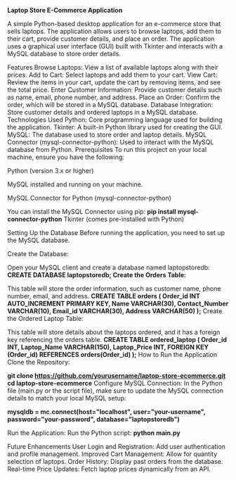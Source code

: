 **Laptop Store E-Commerce Application**

A simple Python-based desktop application for an e-commerce store that sells laptops. The application allows users to browse laptops, add them to their cart, provide customer details, and place an order. The application uses a graphical user interface (GUI) built with Tkinter and interacts with a MySQL database to store order details.

Features
Browse Laptops: View a list of available laptops along with their prices.
Add to Cart: Select laptops and add them to your cart.
View Cart: Review the items in your cart, update the cart by removing items, and see the total price.
Enter Customer Information: Provide customer details such as name, email, phone number, and address.
Place an Order: Confirm the order, which will be stored in a MySQL database.
Database Integration: Store customer details and ordered laptops in a MySQL database.
Technologies Used
Python: Core programming language used for building the application.
Tkinter: A built-in Python library used for creating the GUI.
MySQL: The database used to store order and laptop details.
MySQL Connector (mysql-connector-python): Used to interact with the MySQL database from Python.
Prerequisites
To run this project on your local machine, ensure you have the following:

Python (version 3.x or higher)

MySQL installed and running on your machine.

MySQL Connector for Python (mysql-connector-python)

You can install the MySQL Connector using pip:
**pip install mysql-connector-python**
Tkinter (comes pre-installed with Python)

Setting Up the Database
Before running the application, you need to set up the MySQL database.

Create the Database:

Open your MySQL client and create a database named laptopstoredb:
**CREATE DATABASE laptopstoredb;
Create the Orders Table:**

This table will store the order information, such as customer name, phone number, email, and address.
**CREATE TABLE orders (
  Order_id INT AUTO_INCREMENT PRIMARY KEY,
  Name VARCHAR(30),
  Contact_Number VARCHAR(10),
  Email_id VARCHAR(30),
  Address VARCHAR(50)
);**
Create the Ordered Laptop Table:

This table will store details about the laptops ordered, and it has a foreign key referencing the orders table.
**CREATE TABLE ordered_laptop (
  Order_id INT,
  Laptop_Name VARCHAR(150),
  Laptop_Price INT,
  FOREIGN KEY (Order_id) REFERENCES orders(Order_id)
);**
How to Run the Application
Clone the Repository:

**git clone https://github.com/yourusername/laptop-store-ecommerce.git
cd laptop-store-ecommerce**
Configure MySQL Connection: In the Python file (main.py or the script file), make sure to update the MySQL connection details to match your local MySQL setup:

**mysqldb = mc.connect(host="localhost", user="your-username", password="your-password", database="laptopstoredb")**

Run the Application: Run the Python script:
**python main.py**

Future Enhancements
User Login and Registration: Add user authentication and profile management.
Improved Cart Management: Allow for quantity selection of laptops.
Order History: Display past orders from the database.
Real-time Price Updates: Fetch laptop prices dynamically from an API.
